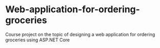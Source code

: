 # Web-application-for-ordering-groceries
Course project on the topic of designing a web application for ordering groceries using ASP.NET Core

